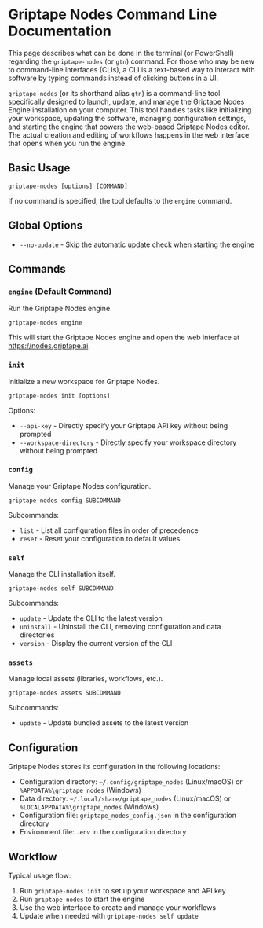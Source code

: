 # Griptape Nodes Command Line Documentation

This page describes what can be done in the terminal (or PowerShell) regarding the `griptape-nodes` (or `gtn`) command. For those who may be new to command-line interfaces (CLIs), a CLI is a text-based way to interact with software by typing commands instead of clicking buttons in a UI.

`griptape-nodes` (or its shorthand alias `gtn`) is a command-line tool specifically designed to launch, update, and manage the Griptape Nodes Engine installation on your computer. This tool handles tasks like initializing your workspace, updating the software, managing configuration settings, and starting the engine that powers the web-based Griptape Nodes editor. The actual creation and editing of workflows happens in the web interface that opens when you run the engine.

## Basic Usage

```
griptape-nodes [options] [COMMAND]
```

If no command is specified, the tool defaults to the `engine` command.

## Global Options

- `--no-update` - Skip the automatic update check when starting the engine

## Commands

### `engine` (Default Command)

Run the Griptape Nodes engine.

```
griptape-nodes engine
```

This will start the Griptape Nodes engine and open the web interface at https://nodes.griptape.ai.

### `init`

Initialize a new workspace for Griptape Nodes.

```
griptape-nodes init [options]
```

Options:

- `--api-key` - Directly specify your Griptape API key without being prompted
- `--workspace-directory` - Directly specify your workspace directory without being prompted

### `config`

Manage your Griptape Nodes configuration.

```
griptape-nodes config SUBCOMMAND
```

Subcommands:

- `list` - List all configuration files in order of precedence
- `reset` - Reset your configuration to default values

### `self`

Manage the CLI installation itself.

```
griptape-nodes self SUBCOMMAND
```

Subcommands:

- `update` - Update the CLI to the latest version
- `uninstall` - Uninstall the CLI, removing configuration and data directories
- `version` - Display the current version of the CLI

### `assets`

Manage local assets (libraries, workflows, etc.).

```
griptape-nodes assets SUBCOMMAND
```

Subcommands:

- `update` - Update bundled assets to the latest version

## Configuration

Griptape Nodes stores its configuration in the following locations:

- Configuration directory: `~/.config/griptape_nodes` (Linux/macOS) or `%APPDATA%\griptape_nodes` (Windows)
- Data directory: `~/.local/share/griptape_nodes` (Linux/macOS) or `%LOCALAPPDATA%\griptape_nodes` (Windows)
- Configuration file: `griptape_nodes_config.json` in the configuration directory
- Environment file: `.env` in the configuration directory

## Workflow

Typical usage flow:

1. Run `griptape-nodes init` to set up your workspace and API key
1. Run `griptape-nodes` to start the engine
1. Use the web interface to create and manage your workflows
1. Update when needed with `griptape-nodes self update`
